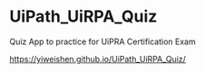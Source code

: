 # UiPath_UiRPA_Quiz

Quiz App to practice for UiPRA Certification Exam

https://yiweishen.github.io/UiPath_UiRPA_Quiz/
